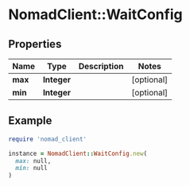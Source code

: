 # NomadClient::WaitConfig

## Properties

| Name | Type | Description | Notes |
| ---- | ---- | ----------- | ----- |
| **max** | **Integer** |  | [optional] |
| **min** | **Integer** |  | [optional] |

## Example

```ruby
require 'nomad_client'

instance = NomadClient::WaitConfig.new(
  max: null,
  min: null
)
```

